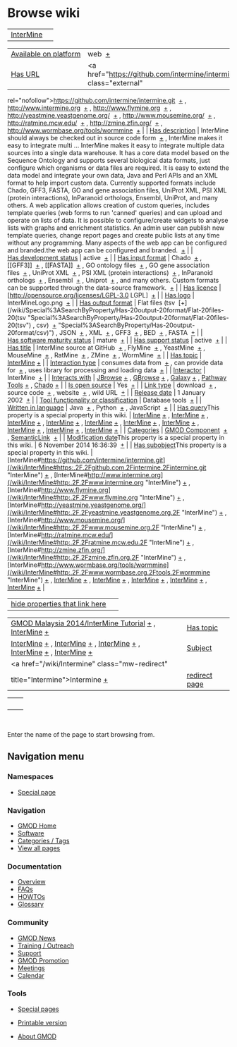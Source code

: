 



<span id="top"></span>




# <span dir="auto">Browse wiki</span>






|                                          |     |
|------------------------------------------|-----|
| [InterMine](/wiki/InterMine "InterMine") |     |

|  |  |
|----|----|
| [Available on platform](/wiki/Property%3AAvailable_on_platform "Property:Available on platform") | <span class="smwb-value">web  <span class="smwsearch">[+](/wiki/Special%3ASearchByProperty/Available-20on-20platform/web "Special%3ASearchByProperty/Available-20on-20platform/web")</span></span> |
| [Has URL](/wiki/Property%3AHas_URL "Property:Has URL") | <span class="smwb-value"><a href="https://github.com/intermine/intermine.git" class="external"
rel="nofollow">https://github.com/intermine/intermine.git</a>  <span class="smwsearch">[+](/wiki/Special%3ASearchByProperty/Has-20URL/https%3A-2F-2Fgithub.com-2Fintermine-2Fintermine.git "Special%3ASearchByProperty/Has-20URL/https%3A-2F-2Fgithub.com-2Fintermine-2Fintermine.git")</span></span> , <span class="smwb-value"><a href="http://www.intermine.org" class="external"
rel="nofollow">http://www.intermine.org</a>  <span class="smwsearch">[+](/wiki/Special%3ASearchByProperty/Has-20URL/http%3A-2F-2Fwww.intermine.org "Special%3ASearchByProperty/Has-20URL/http%3A-2F-2Fwww.intermine.org")</span></span> , <span class="smwb-value"><a href="http://www.flymine.org" class="external"
rel="nofollow">http://www.flymine.org</a>  <span class="smwsearch">[+](/wiki/Special%3ASearchByProperty/Has-20URL/http%3A-2F-2Fwww.flymine.org "Special%3ASearchByProperty/Has-20URL/http%3A-2F-2Fwww.flymine.org")</span></span> , <span class="smwb-value"><a href="http://yeastmine.yeastgenome.org/" class="external"
rel="nofollow">http://yeastmine.yeastgenome.org/</a>  <span class="smwsearch">[+](/wiki/Special%3ASearchByProperty/Has-20URL/http%3A-2F-2Fyeastmine.yeastgenome.org-2F "Special%3ASearchByProperty/Has-20URL/http%3A-2F-2Fyeastmine.yeastgenome.org-2F")</span></span> , <span class="smwb-value"><a href="http://www.mousemine.org/" class="external"
rel="nofollow">http://www.mousemine.org/</a>  <span class="smwsearch">[+](/wiki/Special%3ASearchByProperty/Has-20URL/http%3A-2F-2Fwww.mousemine.org-2F "Special%3ASearchByProperty/Has-20URL/http%3A-2F-2Fwww.mousemine.org-2F")</span></span> , <span class="smwb-value"><a href="http://ratmine.mcw.edu/" class="external"
rel="nofollow">http://ratmine.mcw.edu/</a>  <span class="smwsearch">[+](/wiki/Special%3ASearchByProperty/Has-20URL/http%3A-2F-2Fratmine.mcw.edu-2F "Special%3ASearchByProperty/Has-20URL/http%3A-2F-2Fratmine.mcw.edu-2F")</span></span> , <span class="smwb-value"><a href="http://zmine.zfin.org/" class="external"
rel="nofollow">http://zmine.zfin.org/</a>  <span class="smwsearch">[+](/wiki/Special%3ASearchByProperty/Has-20URL/http%3A-2F-2Fzmine.zfin.org-2F "Special%3ASearchByProperty/Has-20URL/http%3A-2F-2Fzmine.zfin.org-2F")</span></span> , <span class="smwb-value"><a href="http://www.wormbase.org/tools/wormmine" class="external"
rel="nofollow">http://www.wormbase.org/tools/wormmine</a>  <span class="smwsearch">[+](/wiki/Special%3ASearchByProperty/Has-20URL/http%3A-2F-2Fwww.wormbase.org-2Ftools-2Fwormmine "Special%3ASearchByProperty/Has-20URL/http%3A-2F-2Fwww.wormbase.org-2Ftools-2Fwormmine")</span></span> |
| [Has description](/wiki/Property%3AHas_description "Property:Has description") | <span class="smwb-value">InterMine should always be checked out in source code form  <span class="smwsearch">[+](/wiki/Special%3ASearchByProperty/Has-20description/InterMine-20should-20always-20be-20checked-20out-20in-20source-20code-20form "Special%3ASearchByProperty/Has-20description/InterMine-20should-20always-20be-20checked-20out-20in-20source-20code-20form")</span></span> , <span class="smwb-value">InterMine makes it easy to integrate multi<span class="smw-highlighter" data-type="2" state="persistent" data-title="Information"><span class="smwtext"> … </span><span class="smwttcontent">InterMine makes it easy to integrate multiple data sources into a single data warehouse. It has a core data model based on the Sequence Ontology and supports several biological data formats, just configure which organisms or data files are required. It is easy to extend the data model and integrate your own data, Java and Perl APIs and an XML format to help import custom data. Currently supported formats include Chado, GFF3, FASTA, GO and gene association files, UniProt XML, PSI XML (protein interactions), InParanoid orthologs, Ensembl, UniProt, and many others. A web application allows creation of custom queries, includes template queries (web forms to run 'canned' queries) and can upload and operate on lists of data. It is possible to configure/create widgets to analyse lists with graphs and enrichment statistics. An admin user can publish new template queries, change report pages and create public lists at any time without any programming. Many aspects of the web app can be configured and branded.</span></span>the web app can be configured and branded.  <span class="smwsearch">[+](/mediawiki/index.php?title=Special%3ASearchByProperty&x=Has-20description%2FInterMine-20makes-20it-20easy-20to-20integrate-20multiple-20data-20sources-20into-20a-20single-20data-20warehouse.-20It-20has-20a-20core-20data-20model-20based-20on-20the-20Sequence-20Ontology-20and-20supports-20several-20biological-20data-20formats%2C-20just-20configure-20which-20organisms-20or-20data-20files-20are-20required.-20It-20is-20easy-20to-20extend-20the-20data-20model-20and-20integrate-20your-20own-20data%2C-20Java-20and-20Perl-20APIs-20and-20an-20XML-20format-20to-20help-20import-20custom-20data.-20Currently-20supported-20formats-20include-20Chado%2C-20GFF3%2C-20FASTA%2C-20GO-20and-20gene-20association-20files%2C-20UniProt-20XML%2C-20PSI-20XML-20%28protein-20interactions%29%2C-20InParanoid-20orthologs%2C-20Ensembl%2C-20UniProt%2C-20and-20many-20others.-0A-0AA-20web-20application-20allows-20creation-20of-20custom-20queries%2C-20includes-20template-20queries-20%28web-20forms-20to-20run-20%27canned%27-20queries%29-20and-20can-20upload-20and-20operate-20on-20lists-20of-20data.-20It-20is-20possible-20to-20configure-2Fcreate-20widgets-20to-20analyse-20lists-20with-20graphs-20and-20enrichment-20statistics.-20An-20admin-20user-20can-20publish-20new-20template-20queries%2C-20change-20report-20pages-20and-20create-20public-20lists-20at-20any-20time-20without-20any-20programming.-20Many-20aspects-20of-20the-20web-20app-20can-20be-20configured-20and-20branded. "Special%3ASearchByProperty")</span></span> |
| [Has development status](/wiki/Property%3AHas_development_status "Property:Has development status") | <span class="smwb-value">active  <span class="smwsearch">[+](/wiki/Special%3ASearchByProperty/Has-20development-20status/active "Special%3ASearchByProperty/Has-20development-20status/active")</span></span> |
| [Has input format](/wiki/Property%3AHas_input_format "Property:Has input format") | <span class="smwb-value">Chado  <span class="smwsearch">[+](/wiki/Special%3ASearchByProperty/Has-20input-20format/Chado "Special%3ASearchByProperty/Has-20input-20format/Chado")</span></span> , <span class="smwb-value">\[\[GFF3\]\]  <span class="smwsearch">[+](/wiki/Special%3ASearchByProperty/Has-20input-20format/-5B-5BGFF3-5D-5D "Special%3ASearchByProperty/Has-20input-20format/-5B-5BGFF3-5D-5D")</span></span> , <span class="smwb-value">\[\[FASTA\]\]  <span class="smwsearch">[+](/wiki/Special%3ASearchByProperty/Has-20input-20format/-5B-5BFASTA-5D-5D "Special%3ASearchByProperty/Has-20input-20format/-5B-5BFASTA-5D-5D")</span></span> , <span class="smwb-value">GO ontology files  <span class="smwsearch">[+](/wiki/Special%3ASearchByProperty/Has-20input-20format/GO-20ontology-20files "Special%3ASearchByProperty/Has-20input-20format/GO-20ontology-20files")</span></span> , <span class="smwb-value">GO gene association files  <span class="smwsearch">[+](/wiki/Special%3ASearchByProperty/Has-20input-20format/GO-20gene-20association-20files "Special%3ASearchByProperty/Has-20input-20format/GO-20gene-20association-20files")</span></span> , <span class="smwb-value">UniProt XML  <span class="smwsearch">[+](/wiki/Special%3ASearchByProperty/Has-20input-20format/UniProt-20XML "Special%3ASearchByProperty/Has-20input-20format/UniProt-20XML")</span></span> , <span class="smwb-value">PSI XML (protein interactions)  <span class="smwsearch">[+](/wiki/Special%3ASearchByProperty/Has-20input-20format/PSI-20XML-20(protein-20interactions) "Special%3ASearchByProperty/Has-20input-20format/PSI-20XML-20(protein-20interactions)")</span></span> , <span class="smwb-value">InParanoid orthologs  <span class="smwsearch">[+](/wiki/Special%3ASearchByProperty/Has-20input-20format/InParanoid-20orthologs "Special%3ASearchByProperty/Has-20input-20format/InParanoid-20orthologs")</span></span> , <span class="smwb-value">Ensembl  <span class="smwsearch">[+](/wiki/Special%3ASearchByProperty/Has-20input-20format/Ensembl "Special%3ASearchByProperty/Has-20input-20format/Ensembl")</span></span> , <span class="smwb-value">Uniprot  <span class="smwsearch">[+](/wiki/Special%3ASearchByProperty/Has-20input-20format/Uniprot "Special%3ASearchByProperty/Has-20input-20format/Uniprot")</span></span> , <span class="smwb-value">and many others. Custom formats can be supported through the data-source framework.  <span class="smwsearch">[+](/wiki/Special%3ASearchByProperty/Has-20input-20format/and-20many-20others.-20Custom-20formats-20can-20be-20supported-20through-20the-20data-2Dsource-20framework. "Special%3ASearchByProperty/Has-20input-20format/and-20many-20others.-20Custom-20formats-20can-20be-20supported-20through-20the-20data-2Dsource-20framework.")</span></span> |
| [Has licence](/wiki/Property%3AHas_licence "Property:Has licence") | <span class="smwb-value">\[http://opensource.org/licenses/LGPL-3.0 LGPL\]  <span class="smwsearch">[+](/wiki/Special%3ASearchByProperty/Has-20licence/-5Bhttp%3A-2F-2Fopensource.org-2Flicenses-2FLGPL-2D3.0-20LGPL-5D "Special%3ASearchByProperty/Has-20licence/-5Bhttp%3A-2F-2Fopensource.org-2Flicenses-2FLGPL-2D3.0-20LGPL-5D")</span></span> |
| [Has logo](/wiki/Property%3AHas_logo "Property:Has logo") | <span class="smwb-value">InterMineLogo.png  <span class="smwsearch">[+](/wiki/Special%3ASearchByProperty/Has-20logo/InterMineLogo.png "Special%3ASearchByProperty/Has-20logo/InterMineLogo.png")</span></span> |
| [Has output format](/wiki/Property%3AHas_output_format "Property:Has output format") | <span class="smwb-value">Flat files (tsv  <span class="smwsearch">[+](/wiki/Special%3ASearchByProperty/Has-20output-20format/Flat-20files-20(tsv "Special%3ASearchByProperty/Has-20output-20format/Flat-20files-20(tsv")</span></span> , <span class="smwb-value">csv)  <span class="smwsearch">[+](/wiki/Special%3ASearchByProperty/Has-20output-20format/csv) "Special%3ASearchByProperty/Has-20output-20format/csv)")</span></span> , <span class="smwb-value">JSON  <span class="smwsearch">[+](/wiki/Special%3ASearchByProperty/Has-20output-20format/JSON "Special%3ASearchByProperty/Has-20output-20format/JSON")</span></span> , <span class="smwb-value">XML  <span class="smwsearch">[+](/wiki/Special%3ASearchByProperty/Has-20output-20format/XML "Special%3ASearchByProperty/Has-20output-20format/XML")</span></span> , <span class="smwb-value">GFF3  <span class="smwsearch">[+](/wiki/Special%3ASearchByProperty/Has-20output-20format/GFF3 "Special%3ASearchByProperty/Has-20output-20format/GFF3")</span></span> , <span class="smwb-value">BED  <span class="smwsearch">[+](/wiki/Special%3ASearchByProperty/Has-20output-20format/BED "Special%3ASearchByProperty/Has-20output-20format/BED")</span></span> , <span class="smwb-value">FASTA  <span class="smwsearch">[+](/wiki/Special%3ASearchByProperty/Has-20output-20format/FASTA "Special%3ASearchByProperty/Has-20output-20format/FASTA")</span></span> |
| [Has software maturity status](/wiki/Property%3AHas_software_maturity_status "Property:Has software maturity status") | <span class="smwb-value">mature  <span class="smwsearch">[+](/wiki/Special%3ASearchByProperty/Has-20software-20maturity-20status/mature "Special%3ASearchByProperty/Has-20software-20maturity-20status/mature")</span></span> |
| [Has support status](/wiki/Property%3AHas_support_status "Property:Has support status") | <span class="smwb-value">active  <span class="smwsearch">[+](/wiki/Special%3ASearchByProperty/Has-20support-20status/active "Special%3ASearchByProperty/Has-20support-20status/active")</span></span> |
| [Has title](/wiki/Property%3AHas_title "Property:Has title") | <span class="smwb-value">InterMine source at GitHub  <span class="smwsearch">[+](/wiki/Special%3ASearchByProperty/Has-20title/InterMine-20source-20at-20GitHub "Special%3ASearchByProperty/Has-20title/InterMine-20source-20at-20GitHub")</span></span> , <span class="smwb-value">FlyMine  <span class="smwsearch">[+](/wiki/Special%3ASearchByProperty/Has-20title/FlyMine "Special%3ASearchByProperty/Has-20title/FlyMine")</span></span> , <span class="smwb-value">YeastMine  <span class="smwsearch">[+](/wiki/Special%3ASearchByProperty/Has-20title/YeastMine "Special%3ASearchByProperty/Has-20title/YeastMine")</span></span> , <span class="smwb-value">MouseMine  <span class="smwsearch">[+](/wiki/Special%3ASearchByProperty/Has-20title/MouseMine "Special%3ASearchByProperty/Has-20title/MouseMine")</span></span> , <span class="smwb-value">RatMine  <span class="smwsearch">[+](/wiki/Special%3ASearchByProperty/Has-20title/RatMine "Special%3ASearchByProperty/Has-20title/RatMine")</span></span> , <span class="smwb-value">ZMine  <span class="smwsearch">[+](/wiki/Special%3ASearchByProperty/Has-20title/ZMine "Special%3ASearchByProperty/Has-20title/ZMine")</span></span> , <span class="smwb-value">WormMine  <span class="smwsearch">[+](/wiki/Special%3ASearchByProperty/Has-20title/WormMine "Special%3ASearchByProperty/Has-20title/WormMine")</span></span> |
| [Has topic](/wiki/Property%3AHas_topic "Property:Has topic") | <span class="smwb-value">[InterMine](/wiki/InterMine "InterMine") <span class="smwbrowse">[+](/wiki/Special%3ABrowse/InterMine "Special%3ABrowse/InterMine")</span></span> |
| [Interaction type](/wiki/Property%3AInteraction_type "Property:Interaction type") | <span class="smwb-value">consumes data from  <span class="smwsearch">[+](/wiki/Special%3ASearchByProperty/Interaction-20type/consumes-20data-20from "Special%3ASearchByProperty/Interaction-20type/consumes-20data-20from")</span></span> , <span class="smwb-value">can provide data for  <span class="smwsearch">[+](/wiki/Special%3ASearchByProperty/Interaction-20type/can-20provide-20data-20for "Special%3ASearchByProperty/Interaction-20type/can-20provide-20data-20for")</span></span> , <span class="smwb-value">uses library for processing and loading data  <span class="smwsearch">[+](/wiki/Special%3ASearchByProperty/Interaction-20type/uses-20library-20for-20processing-20and-20loading-20data "Special%3ASearchByProperty/Interaction-20type/uses-20library-20for-20processing-20and-20loading-20data")</span></span> |
| <a
href="/mediawiki/index.php?title=Property:Interactor&amp;action=edit&amp;redlink=1"
class="new"
title="Property:Interactor (page does not exist)">Interactor</a> | <span class="smwb-value">InterMine  <span class="smwsearch">[+](/wiki/Special%3ASearchByProperty/Interactor/InterMine "Special%3ASearchByProperty/Interactor/InterMine")</span></span> |
| [Interacts with](/wiki/Property%3AInteracts_with "Property:Interacts with") | <span class="smwb-value">[JBrowse](/wiki/JBrowse "JBrowse") <span class="smwbrowse">[+](/wiki/Special%3ABrowse/JBrowse "Special%3ABrowse/JBrowse")</span></span> , <span class="smwb-value">[GBrowse](/wiki/GBrowse "GBrowse") <span class="smwbrowse">[+](/wiki/Special%3ABrowse/GBrowse "Special%3ABrowse/GBrowse")</span></span> , <span class="smwb-value">[Galaxy](/wiki/Galaxy "Galaxy") <span class="smwbrowse">[+](/wiki/Special%3ABrowse/Galaxy "Special%3ABrowse/Galaxy")</span></span> , <span class="smwb-value">[Pathway Tools](/wiki/Pathway_Tools "Pathway Tools") <span class="smwbrowse">[+](/wiki/Special%3ABrowse/Pathway-20Tools "Special%3ABrowse/Pathway-20Tools")</span></span> , <span class="smwb-value"><a href="/wiki/Chado" class="mw-redirect" title="Chado">Chado</a> <span class="smwbrowse">[+](/wiki/Special%3ABrowse/Chado "Special%3ABrowse/Chado")</span></span> |
| [Is open source](/wiki/Property%3AIs_open_source "Property:Is open source") | <span class="smwb-value">Yes  <span class="smwsearch">[+](/wiki/Special%3ASearchByProperty/Is-20open-20source/Yes "Special%3ASearchByProperty/Is-20open-20source/Yes")</span></span> |
| [Link type](/wiki/Property%3ALink_type "Property:Link type") | <span class="smwb-value">download  <span class="smwsearch">[+](/wiki/Special%3ASearchByProperty/Link-20type/download "Special%3ASearchByProperty/Link-20type/download")</span></span> , <span class="smwb-value">source code  <span class="smwsearch">[+](/wiki/Special%3ASearchByProperty/Link-20type/source-20code "Special%3ASearchByProperty/Link-20type/source-20code")</span></span> , <span class="smwb-value">website  <span class="smwsearch">[+](/wiki/Special%3ASearchByProperty/Link-20type/website "Special%3ASearchByProperty/Link-20type/website")</span></span> , <span class="smwb-value">wild URL  <span class="smwsearch">[+](/wiki/Special%3ASearchByProperty/Link-20type/wild-20URL "Special%3ASearchByProperty/Link-20type/wild-20URL")</span></span> |
| [Release date](/wiki/Property%3ARelease_date "Property:Release date") | <span class="smwb-value">1 January 2002  <span class="smwsearch">[+](/wiki/Special%3ASearchByProperty/Release-20date/1-20January-202002 "Special%3ASearchByProperty/Release-20date/1-20January-202002")</span></span> |
| [Tool functionality or classification](/wiki/Property%3ATool_functionality_or_classification "Property:Tool functionality or classification") | <span class="smwb-value">Database tools  <span class="smwsearch">[+](/wiki/Special%3ASearchByProperty/Tool-20functionality-20or-20classification/Database-20tools "Special%3ASearchByProperty/Tool-20functionality-20or-20classification/Database-20tools")</span></span> |
| [Written in language](/wiki/Property%3AWritten_in_language "Property:Written in language") | <span class="smwb-value">Java  <span class="smwsearch">[+](/wiki/Special%3ASearchByProperty/Written-20in-20language/Java "Special%3ASearchByProperty/Written-20in-20language/Java")</span></span> , <span class="smwb-value">Python  <span class="smwsearch">[+](/wiki/Special%3ASearchByProperty/Written-20in-20language/Python "Special%3ASearchByProperty/Written-20in-20language/Python")</span></span> , <span class="smwb-value">JavaScript  <span class="smwsearch">[+](/wiki/Special%3ASearchByProperty/Written-20in-20language/JavaScript "Special%3ASearchByProperty/Written-20in-20language/JavaScript")</span></span> |
| <span class="smw-highlighter" data-type="1" state="inline" data-title="Property"><span class="smwbuiltin">[Has query](/wiki/Property:Has_query "Property:Has query")</span><span class="smwttcontent">This property is a special property in this wiki.</span></span> | <span class="smwb-value">[InterMine](/wiki/InterMine#_QUERY076e6c624fe53ae7008d899b8fb08793 "InterMine") <span class="smwbrowse">[+](/wiki/Special%3ABrowse/InterMine-23_QUERY076e6c624fe53ae7008d899b8fb08793 "Special%3ABrowse/InterMine-23 QUERY076e6c624fe53ae7008d899b8fb08793")</span></span> , <span class="smwb-value">[InterMine](/wiki/InterMine#_QUERYadeb6a9362677681aa9367dddf717a75 "InterMine") <span class="smwbrowse">[+](/wiki/Special%3ABrowse/InterMine-23_QUERYadeb6a9362677681aa9367dddf717a75 "Special%3ABrowse/InterMine-23 QUERYadeb6a9362677681aa9367dddf717a75")</span></span> , <span class="smwb-value">[InterMine](/wiki/InterMine#_QUERY56ce9ee5944c60ebc6f8a87e244e441c "InterMine") <span class="smwbrowse">[+](/wiki/Special%3ABrowse/InterMine-23_QUERY56ce9ee5944c60ebc6f8a87e244e441c "Special%3ABrowse/InterMine-23 QUERY56ce9ee5944c60ebc6f8a87e244e441c")</span></span> , <span class="smwb-value">[InterMine](/wiki/InterMine#_QUERY73ff506ba58c55797e39f473cd707478 "InterMine") <span class="smwbrowse">[+](/wiki/Special%3ABrowse/InterMine-23_QUERY73ff506ba58c55797e39f473cd707478 "Special%3ABrowse/InterMine-23 QUERY73ff506ba58c55797e39f473cd707478")</span></span> , <span class="smwb-value">[InterMine](/wiki/InterMine#_QUERYba417adcdcdb2319b9859f7d80fb9411 "InterMine") <span class="smwbrowse">[+](/wiki/Special%3ABrowse/InterMine-23_QUERYba417adcdcdb2319b9859f7d80fb9411 "Special%3ABrowse/InterMine-23 QUERYba417adcdcdb2319b9859f7d80fb9411")</span></span> , <span class="smwb-value">[InterMine](/wiki/InterMine#_QUERY741017b339c8dfbc389705b7629e2be0 "InterMine") <span class="smwbrowse">[+](/wiki/Special%3ABrowse/InterMine-23_QUERY741017b339c8dfbc389705b7629e2be0 "Special%3ABrowse/InterMine-23 QUERY741017b339c8dfbc389705b7629e2be0")</span></span> , <span class="smwb-value">[InterMine](/wiki/InterMine#_QUERY9fb06ff9892c7c2a179a225badf4f335 "InterMine") <span class="smwbrowse">[+](/wiki/Special%3ABrowse/InterMine-23_QUERY9fb06ff9892c7c2a179a225badf4f335 "Special%3ABrowse/InterMine-23 QUERY9fb06ff9892c7c2a179a225badf4f335")</span></span> , <span class="smwb-value">[InterMine](/wiki/InterMine#_QUERYb64dfa4dbb95534bb92b7eb0e2377669 "InterMine") <span class="smwbrowse">[+](/wiki/Special%3ABrowse/InterMine-23_QUERYb64dfa4dbb95534bb92b7eb0e2377669 "Special%3ABrowse/InterMine-23 QUERYb64dfa4dbb95534bb92b7eb0e2377669")</span></span> , <span class="smwb-value">[InterMine](/wiki/InterMine#_QUERYd8246db7dc5e39e77d6a7396137530a6 "InterMine") <span class="smwbrowse">[+](/wiki/Special%3ABrowse/InterMine-23_QUERYd8246db7dc5e39e77d6a7396137530a6 "Special%3ABrowse/InterMine-23 QUERYd8246db7dc5e39e77d6a7396137530a6")</span></span> , <span class="smwb-value">[InterMine](/wiki/InterMine#_QUERY9b6102e5eedc85801b51c1127eb363ae "InterMine") <span class="smwbrowse">[+](/wiki/Special%3ABrowse/InterMine-23_QUERY9b6102e5eedc85801b51c1127eb363ae "Special%3ABrowse/InterMine-23 QUERY9b6102e5eedc85801b51c1127eb363ae")</span></span> |
| [Categories](/wiki/Special%3ACategories "Special%3ACategories") | <span class="smwb-value">[GMOD Component](/wiki/Category%3AGMOD_Component "Category%3AGMOD Component")  <span class="smwsearch">[+](/wiki/Special%3ASearchByProperty/GMOD-20Component "Special%3ASearchByProperty/GMOD-20Component")</span></span> , <span class="smwb-value"><a
href="/mediawiki/index.php?title=Category%3ASemanticLink&amp;action=edit&amp;redlink=1"
class="new"
title="Category%3ASemanticLink (page does not exist)">SemanticLink</a>  <span class="smwsearch">[+](/wiki/Special%3ASearchByProperty/SemanticLink "Special%3ASearchByProperty/SemanticLink")</span></span> |
| <span class="smw-highlighter" data-type="1" state="inline" data-title="Property"><span class="smwbuiltin">[Modification date](/wiki/Property:Modification_date "Property:Modification date")</span><span class="smwttcontent">This property is a special property in this wiki.</span></span> | <span class="smwb-value">6 November 2014 16:36:39  <span class="smwsearch">[+](/wiki/Special%3ASearchByProperty/Modification-20date/6-20November-202014-2016:36:39 "Special%3ASearchByProperty/Modification-20date/6-20November-202014-2016:36:39")</span></span> |
| <span class="smw-highlighter" data-type="1" state="inline" data-title="Property"><span class="smwbuiltin">[Has subobject](/wiki/Property%3AHas_subobject "Property:Has subobject")</span><span class="smwttcontent">This property is a special property in this wiki.</span></span> | <span class="smwb-value">[InterMine#https://github.com/intermine/intermine.git](/wiki/InterMine#https:.2F.2Fgithub.com.2Fintermine.2Fintermine.git "InterMine") <span class="smwbrowse">[+](/wiki/Special%3ABrowse/InterMine-23https%3A-2F-2Fgithub.com-2Fintermine-2Fintermine.git "Special%3ABrowse/InterMine-23https%3A-2F-2Fgithub.com-2Fintermine-2Fintermine.git")</span></span> , <span class="smwb-value">[InterMine#http://www.intermine.org](/wiki/InterMine#http:.2F.2Fwww.intermine.org "InterMine") <span class="smwbrowse">[+](/wiki/Special%3ABrowse/InterMine-23http%3A-2F-2Fwww.intermine.org "Special%3ABrowse/InterMine-23http%3A-2F-2Fwww.intermine.org")</span></span> , <span class="smwb-value">[InterMine#http://www.flymine.org](/wiki/InterMine#http:.2F.2Fwww.flymine.org "InterMine") <span class="smwbrowse">[+](/wiki/Special%3ABrowse/InterMine-23http%3A-2F-2Fwww.flymine.org "Special%3ABrowse/InterMine-23http%3A-2F-2Fwww.flymine.org")</span></span> , <span class="smwb-value">[InterMine#http://yeastmine.yeastgenome.org/](/wiki/InterMine#http:.2F.2Fyeastmine.yeastgenome.org.2F "InterMine") <span class="smwbrowse">[+](/wiki/Special%3ABrowse/InterMine-23http%3A-2F-2Fyeastmine.yeastgenome.org-2F "Special%3ABrowse/InterMine-23http%3A-2F-2Fyeastmine.yeastgenome.org-2F")</span></span> , <span class="smwb-value">[InterMine#http://www.mousemine.org/](/wiki/InterMine#http:.2F.2Fwww.mousemine.org.2F "InterMine") <span class="smwbrowse">[+](/wiki/Special%3ABrowse/InterMine-23http%3A-2F-2Fwww.mousemine.org-2F "Special%3ABrowse/InterMine-23http%3A-2F-2Fwww.mousemine.org-2F")</span></span> , <span class="smwb-value">[InterMine#http://ratmine.mcw.edu/](/wiki/InterMine#http:.2F.2Fratmine.mcw.edu.2F "InterMine") <span class="smwbrowse">[+](/wiki/Special%3ABrowse/InterMine-23http%3A-2F-2Fratmine.mcw.edu-2F "Special%3ABrowse/InterMine-23http%3A-2F-2Fratmine.mcw.edu-2F")</span></span> , <span class="smwb-value">[InterMine#http://zmine.zfin.org/](/wiki/InterMine#http:.2F.2Fzmine.zfin.org.2F "InterMine") <span class="smwbrowse">[+](/wiki/Special%3ABrowse/InterMine-23http%3A-2F-2Fzmine.zfin.org-2F "Special%3ABrowse/InterMine-23http%3A-2F-2Fzmine.zfin.org-2F")</span></span> , <span class="smwb-value">[InterMine#http://www.wormbase.org/tools/wormmine](/wiki/InterMine#http:.2F.2Fwww.wormbase.org.2Ftools.2Fwormmine "InterMine") <span class="smwbrowse">[+](/wiki/Special%3ABrowse/InterMine-23http%3A-2F-2Fwww.wormbase.org-2Ftools-2Fwormmine "Special%3ABrowse/InterMine-23http%3A-2F-2Fwww.wormbase.org-2Ftools-2Fwormmine")</span></span> , <span class="smwb-value">[InterMine](/wiki/InterMine#_35f0a4dfb21d901063f9534114909319 "InterMine") <span class="smwbrowse">[+](/wiki/Special%3ABrowse/InterMine-23_35f0a4dfb21d901063f9534114909319 "Special%3ABrowse/InterMine-23 35f0a4dfb21d901063f9534114909319")</span></span> , <span class="smwb-value">[InterMine](/wiki/InterMine#_44c0411f669b0bc7ee3599b3e40bf478 "InterMine") <span class="smwbrowse">[+](/wiki/Special%3ABrowse/InterMine-23_44c0411f669b0bc7ee3599b3e40bf478 "Special%3ABrowse/InterMine-23 44c0411f669b0bc7ee3599b3e40bf478")</span></span> , <span class="smwb-value">[InterMine](/wiki/InterMine#_23c1d6f8e2fcb6320697d1877b352a27 "InterMine") <span class="smwbrowse">[+](/wiki/Special%3ABrowse/InterMine-23_23c1d6f8e2fcb6320697d1877b352a27 "Special%3ABrowse/InterMine-23 23c1d6f8e2fcb6320697d1877b352a27")</span></span> , <span class="smwb-value">[InterMine](/wiki/InterMine#_19ca3e5527b4a7801df22e02220506b6 "InterMine") <span class="smwbrowse">[+](/wiki/Special%3ABrowse/InterMine-23_19ca3e5527b4a7801df22e02220506b6 "Special%3ABrowse/InterMine-23 19ca3e5527b4a7801df22e02220506b6")</span></span> , <span class="smwb-value">[InterMine](/wiki/InterMine#_1974840c5524f47e32e34fbc09fa67f4 "InterMine") <span class="smwbrowse">[+](/wiki/Special%3ABrowse/InterMine-23_1974840c5524f47e32e34fbc09fa67f4 "Special%3ABrowse/InterMine-23 1974840c5524f47e32e34fbc09fa67f4")</span></span> |

<span id="smw_browse_incoming"></span>

|  |  |
|----|----|
| [hide properties that link here](/mediawiki/index.php?title=Special:Browse&offset=0&dir=out&article=InterMine)  |  |

|  |  |
|----|----|
| <span class="smwb-ivalue">[GMOD Malaysia 2014/InterMine Tutorial](/wiki/GMOD_Malaysia_2014/InterMine_Tutorial "GMOD Malaysia 2014/InterMine Tutorial") <span class="smwbrowse">[+](/wiki/Special%3ABrowse/GMOD-20Malaysia-202014-2FInterMine-20Tutorial "Special%3ABrowse/GMOD-20Malaysia-202014-2FInterMine-20Tutorial")</span></span> , <span class="smwb-ivalue">[InterMine](/wiki/InterMine "InterMine") <span class="smwbrowse">[+](/wiki/Special%3ABrowse/InterMine "Special%3ABrowse/InterMine")</span></span> | [Has topic](/wiki/Property%3AHas_topic "Property:Has topic") |
| <span class="smwb-ivalue">[InterMine](/wiki/InterMine#_23c1d6f8e2fcb6320697d1877b352a27 "InterMine") <span class="smwbrowse">[+](/wiki/Special%3ABrowse/InterMine-23_23c1d6f8e2fcb6320697d1877b352a27 "Special%3ABrowse/InterMine-23 23c1d6f8e2fcb6320697d1877b352a27")</span></span> , <span class="smwb-ivalue">[InterMine](/wiki/InterMine#_19ca3e5527b4a7801df22e02220506b6 "InterMine") <span class="smwbrowse">[+](/wiki/Special%3ABrowse/InterMine-23_19ca3e5527b4a7801df22e02220506b6 "Special%3ABrowse/InterMine-23 19ca3e5527b4a7801df22e02220506b6")</span></span> , <span class="smwb-ivalue">[InterMine](/wiki/InterMine#_1974840c5524f47e32e34fbc09fa67f4 "InterMine") <span class="smwbrowse">[+](/wiki/Special%3ABrowse/InterMine-23_1974840c5524f47e32e34fbc09fa67f4 "Special%3ABrowse/InterMine-23 1974840c5524f47e32e34fbc09fa67f4")</span></span> , <span class="smwb-ivalue">[InterMine](/wiki/InterMine#_35f0a4dfb21d901063f9534114909319 "InterMine") <span class="smwbrowse">[+](/wiki/Special%3ABrowse/InterMine-23_35f0a4dfb21d901063f9534114909319 "Special%3ABrowse/InterMine-23 35f0a4dfb21d901063f9534114909319")</span></span> , <span class="smwb-ivalue">[InterMine](/wiki/InterMine#_44c0411f669b0bc7ee3599b3e40bf478 "InterMine") <span class="smwbrowse">[+](/wiki/Special%3ABrowse/InterMine-23_44c0411f669b0bc7ee3599b3e40bf478 "Special%3ABrowse/InterMine-23 44c0411f669b0bc7ee3599b3e40bf478")</span></span> | [Subject](/wiki/Property%3ASubject "Property%3ASubject") |
| <span class="smwb-ivalue"><a href="/wiki/Intermine" class="mw-redirect"
title="Intermine">Intermine</a> <span class="smwbrowse">[+](/wiki/Special%3ABrowse/Intermine "Special%3ABrowse/Intermine")</span></span> | [redirect page](/wiki/Special:ListRedirects "Special:ListRedirects") |

|     |     |
|-----|-----|
|     |     |

 

Enter the name of the page to start browsing from.  








## Navigation menu



### Namespaces

- <span id="ca-nstab-special">[Special
  page](/wiki/Special%3ABrowse/InterMine "This is a special page, you cannot edit the page itself")</span>






### Navigation



- <span id="n-GMOD-Home">[GMOD Home](/wiki/Main_Page)</span>
- <span id="n-Software">[Software](/wiki/GMOD_Components)</span>
- <span id="n-Categories-.2F-Tags">[Categories /
  Tags](/wiki/Categories)</span>
- <span id="n-View-all-pages">[View all
  pages](/wiki/Special:AllPages)</span>




### Documentation



- <span id="n-Overview">[Overview](/wiki/Overview)</span>
- <span id="n-FAQs">[FAQs](/wiki/Category%3AFAQ)</span>
- <span id="n-HOWTOs">[HOWTOs](/wiki/Category%3AHOWTO)</span>
- <span id="n-Glossary">[Glossary](/wiki/Glossary)</span>




### Community



- <span id="n-GMOD-News">[GMOD News](/wiki/GMOD_News)</span>
- <span id="n-Training-.2F-Outreach">[Training /
  Outreach](/wiki/Training_and_Outreach)</span>
- <span id="n-Support">[Support](/wiki/Support)</span>
- <span id="n-GMOD-Promotion">[GMOD
  Promotion](/wiki/GMOD_Promotion)</span>
- <span id="n-Meetings">[Meetings](/wiki/Meetings)</span>
- <span id="n-Calendar">[Calendar](/wiki/Calendar)</span>




### Tools



- <span id="t-specialpages"><a href="/wiki/Special%3ASpecialPages" accesskey="q"
  title="A list of all special pages [q]">Special pages</a></span>
- <span id="t-print"><a
  href="/mediawiki/index.php?title=Special%3ABrowse/InterMine&amp;printable=yes"
  rel="alternate" accesskey="p"
  title="Printable version of this page [p]">Printable version</a></span>





- <span id="footer-places-about">[About
  GMOD](/wiki/GMOD%3AAbout "GMOD%3AAbout")</span>

<!-- -->




